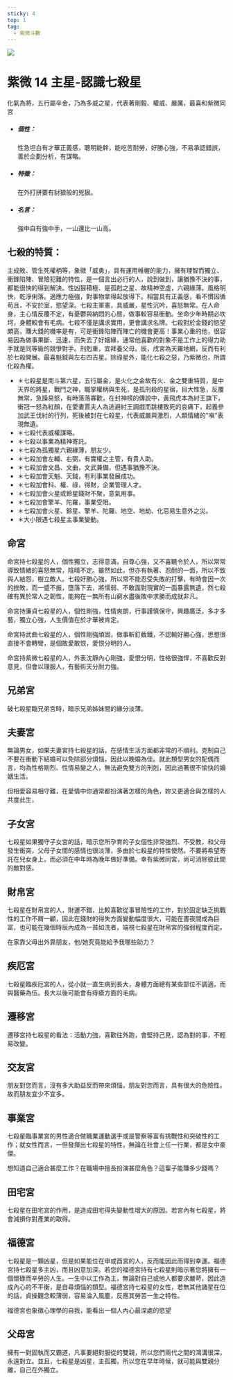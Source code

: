 ```yaml
---
sticky: 4
top: 1
tag:
  - 紫微斗數
---
```


![](/imgs/ziwei414.png)

# 紫微 14 主星-認識七殺星

化氣為將，五行屬辛金，乃為多威之星，代表著剛毅、權威、嚴厲，最喜和紫微同宮

- ##### 個性：

  性急坦白有才華正義感，聰明能幹，能吃苦耐勞，好勝心強，不易承認錯誤，善於企劃分析，有謀略。

- ##### 特徵：

  在外打拼要有豺狼般的兇狠。

- ##### 名言：

  強中自有強中手，一山還比一山高。

## 七殺的特質：

主成敗、管生死權柄等，象徵「威勇」，具有運用帷幄的能力，擁有理智而獨立、衝鋒陷陣、冒險犯難的特性，是一個言出必行的人，說到做到，讓猶豫不決的事，都能很快的得到解決。性凶狠積極、是孤剋之星、故精神空虛，六親緣薄。風格明快，乾淨俐落。適應力極強，對事物拿得起放得下。相當具有正義感，看不慣因循苟且，不安於室，慾望深。七殺主軍憲，具威嚴，星性沉吟，喜怒無常。在人命身，主心情反覆不定，有憂鬱與納悶的心態，做事較容易衝動。坐命少年時期必坎坷，身體較會有毛病。七殺不僅是講求實用，更會講求名牌。七殺對於金錢的慾望頗高，賺大錢的機率是有，可是衝鋒陷陣而陣亡的機會更高！事業心重的他，很容易因為做事果斷、迅速，而失去了好姻緣，通常他喜歡的對象不是工作上的得力助手就是同等級的競爭對手。刑剋重，宜拜養父母。辰，戌宮為天羅地網，反而有利於七殺開展。最喜魁鉞與左右四吉星。除祿星外，能化七殺之惡，乃紫微也，所謂化殺為權。

- ＊七殺星是南斗第六星，五行屬金，是火化之金故有火、金之雙重特質，是中天界的將星，戰鬥之神，職掌權柄與生死，是孤刑殺的星宿，目大性急，反覆無常，急躁易怒，有時落落寡歡，在封神榜的傳說中，黃飛虎本為紂王旗下，衝冠一怒為紅顏，在愛妻賈夫人為逃避紂王調戲而跳樓致死的哀痛下，起義參加武王伐紂的行列，死後被封在七殺星，代表威嚴與激烈，人類情緒的"嗔"表現無遺。
- ＊七殺代表威權謀略。
- ＊七殺以事業為精神寄託。
- ＊七殺為孤獨星六親緣薄，朋友少。
- ＊七殺加會左輔、右弼，有實權之主管，有貴人助。
- ＊七殺加會文昌、文曲，文武兼備，但遇事猶豫不決。
- ＊七殺加會天魁、天鉞，有利事業發展成功。
- ＊七殺加會科、權、祿，得財，企業管理人才。
- ＊七殺加會火星或鈴星錢財不聚，意氣用事。
- ＊七殺加會擎羊、陀羅，事業受阻。
- ＊七殺加會火星、鈴星、擎羊、陀羅、地空、地劫、化忌易生意外之災。
- ＊大小限遇七殺星主事業變動。

## 命宮

命宮持七殺星的人，個性獨立，志得意滿，自尊心強，又不喜聽令於人，所以常常導致情緒的喜怒無常，陰晴不定。雖然如此，但亦有執著、忍耐的一面，所以不致與人結怨，樹立敵人。七殺好勝心強，所以常不能忍受失敗的打擊，有時會因一次的挫敗，而一蹙不振，墮落下去，將懦弱、不敢面對現實的一面暴露無遺，然七殺確有異於常人之韌性，能夠在一無所有山窮水盡後敗中求勝而成就非凡。

命宮持廉貞七殺星的人，個性剛強，性情爽朗，行事謹慎保守，興趣廣泛，多才多藝，獨立心強，人生價值在於才華被肯定。

命宮持武曲七殺星的人，個性剛強頑固，做事斬釘截鐵，不認輸好勝心強，思想很直接不會轉彎，是個敢愛敢恨，愛恨分明的人。

命宮持紫微七殺星的人，外表沈靜內心剛強，愛恨分明，性格很強悍，不喜歡反對意見，但會以理服人，有藝術天分耐力強。

## 兄弟宮

破七殺星臨兄弟宮時，暗示兄弟姊妹間的緣分淡薄。

## 夫妻宮

無論男女，如果夫妻宮持七殺星的話，在感情生活方面都非常的不順利。克制自己不要在衝動下結婚可以免除部分煩惱，因此以晚婚為佳。就此類型男女的配偶而言，均為性格剛烈、性情易變之人，無法避免雙方的刑剋，因此過著很不愉快的婚姻生活。

但相愛容易相守難，在愛情中你通常都扮演著怎樣的角色，妳又更適合與怎樣的人共度此生，

## 子女宮

七殺星如果獨守子女宮的話，暗示您所孕育的子女個性非常強烈、不受教，和父母發生衝突，父母子女間的感情也很淡薄，多由於七殺星的特性使然。不要將希望寄託在兒女身上，而必須在中年時為晚年做好準備。幸有紫微同宮，尚可消除彼此間的敵對感。

## 財帛宮

七殺星在財帛宮的人，財運不錯，比較喜歡從事冒險性的工作，對於固定缺乏挑戰性的工作不屑一顧，因此在錢財的得失方面變動幅度很大，可能在晝夜間成為巨富，也可能在幾個時辰內成為一貧如洗者，端視七殺星在財帛宮的強弱程度而定。

在家靠父母出外靠朋友，他/她究竟能給予我哪些助力？

## 疾厄宮

七殺星臨疾厄宮的人，從小就一直生病到長大，身體方面總有某些部位不調適，而與醫藥為伍。長大以後可能會有痔瘡方面的毛病。

## 遷移宮

遷移宮持七殺星的看法：活動力強，喜歡往外跑，會堅持己見，認為對的事，不輕易改變。

## 交友宮

朋友對您而言，沒有多大助益反而帶來煩惱，朋友對您而言，具有很大的危險性。故而朋友宜少不宜多。

## 事業宮

七殺星臨事業宮的男性適合做職業運動選手或是警察等富有挑戰性和突破性的工作；就女性而言，一但發揮出七殺星的特性，無論在社會上任一行業，都是女中豪傑。

想知道自己適合甚麼工作？在職場中擅長扮演甚麼角色？這輩子能賺多少錢嗎？

## 田宅宮

七殺星在田宅宮的作用，是造成田宅得失變動性增大的原因。若宮內有七殺星，將會減損你對產業的取得。

## 福德宮

七殺星是一顆凶星，但是如果能位在申或酉宮的人，反而能因此而得到幸運。福德宮持七殺星多主凶，而且凶意加深。若您的福德宮持有七殺星則暗示著您將擁有一個懷碌而辛勞的人生。一生中以工作為主，無論對自己或他人都要求嚴苛，因此造成內心的不平衡，是自尋煩惱的類型。福德宮持七殺星的女性，若無其他諸星在位的話，貞操觀念較薄弱，容易淪入風塵，反應其勞苦一生之特性。

福德宮也象徵心理學的自我，能看出一個人內心最深處的慾望

## 父母宮

擁有一對固執而又霸道，凡事要絕對服從的雙親，所以您們兩代之間的鴻溝很深，永遠對立。並且，七殺星是凶星，主孤獨，所以您在早年時候，就可能與雙親分離，自己在外獨立。
